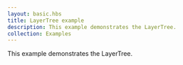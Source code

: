 ```yaml
---
layout: basic.hbs
title: LayerTree example
description: This example demonstrates the LayerTree.
collection: Examples
---
```


This example demonstrates the LayerTree.
